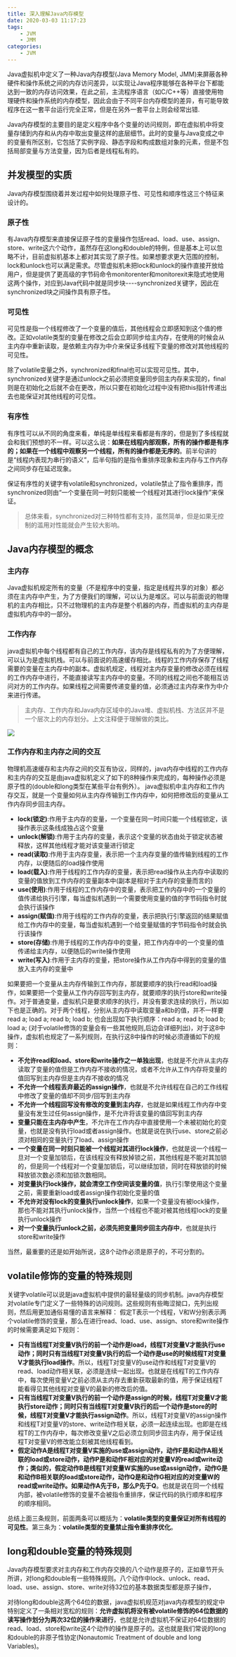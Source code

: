 ```yaml
---
title: 深入理解Java内存模型
date: 2020-03-03 11:17:23
tags:
    - JVM
    - JMM
categories:
    - JVM
---
```



Java虚拟机中定义了一种Java内存模型(Java Memory Model, JMM)来屏蔽各种硬件和操作系统之间的内存访问差异，以实现让Java程序能够在各种平台下都能达到一致的内存访问效果，在此之前，主流程序语言（如C/C++等）直接使用物理硬件和操作系统的内存模型，因此会由于不同平台内存模型的差异，有可能导致程序在这一套平台运行完全正常，但是在另外一套平台上则会经常出错.<!--more-->

Java内存模型的主要目的是定义程序中各个变量的访问规则，即在虚拟机中将变量存储到内存和从内存中取出变量这样的底层细节。此时的变量与Java变成之中的变量有所区别，它包括了实例字段、静态字段和构成数组对象的元素，但是不包括局部变量与方法变量，因为后者是线程私有的。

## 并发模型的实质

Java内存模型围绕着并发过程中如何处理原子性、可见性和顺序性这三个特征来设计的。

### 原子性

有Java内存模型来直接保证原子性的变量操作包括read、load、use、assign、store、write这六个动作，虽然存在这long和double的特例，但是基本上可以忽略不计，目前虚拟机基本上都对其实现了原子性。如果想要求更大范围的控制，lock和unlock也可以满足需求。尽管虚拟机未把lock和unlock的操作直接开放给用户，但是提供了更高级的字节码命令monitorenter和monitorexit来隐式地使用这两个操作，对应到Java代码中就是同步块----synchronized关键字，因此在synchronized块之间操作具有原子性。

### 可见性

可见性是指一个线程修改了一个变量的值后，其他线程会立即感知到这个值的修改。正如volatile类型的变量在修改之后会立即同步给主内存，在使用的时候会从主内存中重新读取，是依赖主内存为中介来保证多线程下变量的修改对其他线程的可见性。

除了volatile变量之外，synchronized和final也可以实现可见性。其中，synchronized关键字是通过unlock之前必须把变量同步回主内存来实现的，final则是在初始化之后就不会在更改，所以只要在初始化过程中没有把this指针传递出去也能保证对其他线程的可见性。

### 有序性

有序性可以从不同的角度来看，单纯是单线程来看都是有序的，但是到了多线程就会和我们预想的不一样。可以这么说：**如果在线程内部观察，所有的操作都是有序的；如果在一个线程中观察另一个线程，所有的操作都是无序的**。前半句讲的是“线程内表现为串行的语义”，后半句指的是指令重排序现象和主内存与工作内存之间同步存在延迟现象。

保证有序性的关键字有volatile和synchronized，volatile禁止了指令重排序，而synchronized则由“一个变量在同一时刻只能被一个线程对其进行lock操作”来保证。

>  总体来看，synchronized对三种特性都有支持，虽然简单，但是如果无控制的滥用对性能就会产生较大影响。

## Java内存模型的概念

### 主内存

Java虚拟机规定所有的变量（不是程序中的变量，指定是线程共享的对象）都必须在主内存中产生，为了方便我们的理解，可以认为是堆区。可以与前面说的物理机的主内存相比，只不过物理机的主内存是整个机器的内存，而虚拟机的主内存是虚拟机内存中的一部分。

### 工作内存

java虚拟机中每个线程都有自己的工作内存，该内存是线程私有的为了方便理解，可以认为是虚拟机栈。可以与前面说的高速缓存相比。线程的工作内存保存了线程需要的变量在主内存中的副本。虚拟机规定，线程对主内存变量的修改必须在线程的工作内存中进行，不能直接读写主内存中的变量。不同的线程之间也不能相互访问对方的工作内存。如果线程之间需要传递变量的值，必须通过主内存来作为中介来进行传递。

> 主内存、工作内存和Java内存区域中的Java堆、虚拟机栈、方法区并不是一个层次上的内存划分。上文注释便于理解做的类比。

![](https://burningblog.oss-cn-shanghai.aliyuncs.com/img/Java内存模型.PNG)

### 工作内存和主内存之间的交互

物理机高速缓存和主内存之间的交互有协议，同样的，java内存中线程的工作内存和主内存的交互是由java虚拟机定义了如下的8种操作来完成的，每种操作必须是原子性的(double和long类型在某些平台有例外）。
 java虚拟机中主内存和工作内存交互，就是一个变量如何从主内存传输到工作内存中，如何把修改后的变量从工作内存同步回主内存。

- **lock(锁定)**:作用于主内存的变量，一个变量在同一时间只能一个线程锁定，该操作表示这条线成独占这个变量
- **unlock(解锁)**:作用于主内存的变量，表示这个变量的状态由处于锁定状态被释放，这样其他线程才能对该变量进行锁定
- **read(读取)**:作用于主内存变量，表示把一个主内存变量的值传输到线程的工作内存，以便随后的load操作使用
- **load(载入)**:作用于线程的工作内存的变量，表示把read操作从主内存中读取的变量的值放到工作内存的变量副本中(副本是相对于主内存的变量而言的)
- **use(使用)**:作用于线程的工作内存中的变量，表示把工作内存中的一个变量的值传递给执行引擎，每当虚拟机遇到一个需要使用变量的值的字节码指令时就会执行该操作
- **assign(赋值)**:作用于线程的工作内存的变量，表示把执行引擎返回的结果赋值给工作内存中的变量，每当虚拟机遇到一个给变量赋值的字节码指令时就会执行该操作
- **store(存储)**:作用于线程的工作内存中的变量，把工作内存中的一个变量的值传递给主内存，以便随后的write操作使用
- **write(写入)**:作用于主内存的变量，把store操作从工作内存中得到的变量的值放入主内存的变量中

如果要把一个变量从主内存传输到工作内存，那就要顺序的执行read和load操作，如果要把一个变量从工作内存回写到主内存，就要顺序的执行store和write操作。对于普通变量，虚拟机只是要求顺序的执行，并没有要求连续的执行，所以如下也是正确的。对于两个线程，分别从主内存中读取变量a和b的值，并不一样要read a; load a; read b; load b; 也会出现如下执行顺序：read a; read b; load b; load a; (对于volatile修饰的变量会有一些其他规则,后边会详细列出)，对于这8中操作，虚拟机也规定了一系列规则，在执行这8中操作的时候必须遵循如下的规则：

- **不允许read和load、store和write操作之一单独出现**，也就是不允许从主内存读取了变量的值但是工作内存不接收的情况，或者不允许从工作内存将变量的值回写到主内存但是主内存不接收的情况
- **不允许一个线程丢弃最近的assign操作**，也就是不允许线程在自己的工作线程中修改了变量的值却不同步/回写到主内存
- **不允许一个线程回写没有修改的变量到主内存**，也就是如果线程工作内存中变量没有发生过任何assign操作，是不允许将该变量的值回写到主内存
- **变量只能在主内存中产生**，不允许在工作内存中直接使用一个未被初始化的变量，也就是没有执行load或者assign操作。也就是说在执行use、store之前必须对相同的变量执行了load、assign操作
- **一个变量在同一时刻只能被一个线程对其进行lock操作**，也就是说一个线程一旦对一个变量加锁后，在该线程没有释放掉锁之前，其他线程是不能对其加锁的，但是同一个线程对一个变量加锁后，可以继续加锁，同时在释放锁的时候释放锁次数必须和加锁次数相同。
- **对变量执行lock操作，就会清空工作空间该变量的值**，执行引擎使用这个变量之前，需要重新load或者assign操作初始化变量的值
- **不允许对没有lock的变量执行unlock操作**，如果一个变量没有被lock操作，那也不能对其执行unlock操作，当然一个线程也不能对被其他线程lock的变量执行unlock操作
- **对一个变量执行unlock之前，必须先把变量同步回主内存中**，也就是执行store和write操作

当然，最重要的还是如开始所说，这8个动作必须是原子的，不可分割的。

## volatile修饰的变量的特殊规则

关键字volatile可以说是java虚拟机中提供的最轻量级的同步机制。java内存模型对volatile专门定义了一些特殊的访问规则。这些规则有些晦涩拗口，先列出规则，然后用更加通俗易懂的语言来解释：
 假定T表示一个线程，V和W分别表示两个volatile修饰的变量，那么在进行read、load、use、assign、store和write操作的时候需要满足如下规则：

- **只有当线程T对变量V执行的前一个动作是load，线程T对变量V才能执行use动作；同时只有当线程T对变量V执行的后一个动作是use的时候线程T对变量V才能执行load操作**。所以，线程T对变量V的use动作和线程T对变量V的read、load动作相关联，必须是连续一起出现。也就是在线程T的工作内存中，每次使用变量V之前必须从主内存去重新获取最新的值，用于保证线程T能看得见其他线程对变量V的最新的修改后的值。
- **只有当线程T对变量V执行的前一个动作是assign的时候，线程T对变量V才能执行store动作；同时只有当线程T对变量V执行的后一个动作是store的时候，线程T对变量V才能执行assign动作**。所以，线程T对变量V的assign操作和线程T对变量V的store、write动作相关联，必须一起连续出现。也即是在线程T的工作内存中，每次修改变量V之后必须立刻同步回主内存，用于保证线程T对变量V的修改能立刻被其他线程看到。
- **假定动作A是线程T对变量V实施的use或assign动作，动作F是和动作A相关联的load或store动作，动作P是和动作F相对应的对变量V的read或write动作；类似的，假定动作B是线程T对变量W实施的use或assign动作，动作G是和动作B相关联的load或store动作，动作Q是和动作G相对应的对变量W的read或write动作。如果动作A先于B，那么P先于Q**。也就是说在同一个线程内部，被volatile修饰的变量不会被指令重排序，保证代码的执行顺序和程序的顺序相同。

总结上面三条规则，前面两条可以概括为：**volatile类型的变量保证对所有线程的可见性**。第三条为：**volatile类型的变量禁止指令重排序优化**。


## long和double变量的特殊规则

Java内存模型要求对主内存和工作内存交换的八个动作是原子的，正如章节开头所讲，对long和double有一些特殊规则。八个动作中lock、unlock、read、load、use、assign、store、write对待32位的基本数据类型都是原子操作，

对待long和double这两个64位的数据，java虚拟机规范对java内存模型的规定中特别定义了一条相对宽松的规则：**允许虚拟机将没有被volatile修饰的64位数据的读写操作划分为两次32位的操作来进行**，也就是允许虚拟机不保证对64位数据的read、load、store和write这4个动作的操作是原子的。这也就是我们常说的long和double的非原子性协定(Nonautomic Treatment of double and long Variables)。